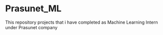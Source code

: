 # Prasunet_ML
This repository projects that i have completed as Machine Learning Intern under Prasunet company
